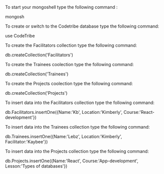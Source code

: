 To start your mongoshell type the following command : 

mongosh

To create or switch to the Codetribe database type the following command:

use CodeTribe

To create the Facilitators collection type the following command:

db.createCollection('Facilitators')

To create the Trainees coolection type the following command:

db.createCollection('Trainees')

To create the Projects coolection type the following command:

db.createCollection('Projects')

To insert data into the Facilitators collection type the following command:

db.Facilitators.insertOne({Name:'Kb', Location:'Kimberly', Course:'React-development'})

To insert data into the Trainees collection type the following command:

db.Trainees.insertOne({Name:'Lebz', Location:'Kimberly', Facilitator:'Kaybee'})

To insert data into the Projects collection type the following command:

db.Projects.insertOne({Name:'React', Course:'App-development', Lesson:'Types of databases'})